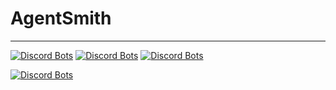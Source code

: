 # AgentSmith
------------
[![Discord Bots](https://discordbots.org/api/widget/status/569862563282681909.svg)](https://discordbots.org/bot/569862563282681909)
[![Discord Bots](https://discordbots.org/api/widget/servers/569862563282681909.svg)](https://discordbots.org/bot/569862563282681909)
[![Discord Bots](https://discordbots.org/api/widget/owner/569862563282681909.svg)](https://discordbots.org/bot/569862563282681909)


[![Discord Bots](https://discordbots.org/api/widget/569862563282681909.svg)](https://discordbots.org/bot/569862563282681909)
